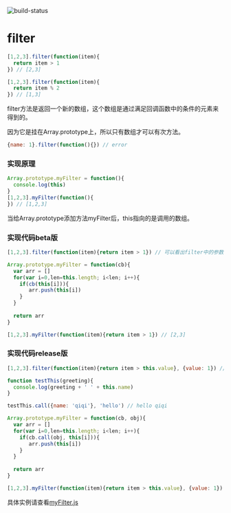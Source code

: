 ![build-status](https://travis-ci.org/little-white/js-array-method.svg?branch=master)

# filter

```javascript
[1,2,3].filter(function(item){
  return item > 1
}) // [2,3]

[1,2,3].filter(function(item){
  return item % 2
}) // [1,3]

```

filter方法是返回一个新的数组，这个数组是通过满足回调函数中的条件的元素来得到的。

因为它是挂在Array.prototype上，所以只有数组才可以有次方法。

```javascript
{name: 1}.filter(function(){}) // error
```

### 实现原理

```javascript
Array.prototype.myFilter = function(){
  console.log(this)
}
[1,2,3].myFilter(function(){
}) // [1,2,3]
```

当给Array.prototype添加方法myFilter后，this指向的是调用的数组。

### 实现代码beta版

```javascript
[1,2,3].filter(function(item){return item > 1}) // 可以看出filter中的参数是一个callback，callback参数为数组的元素，callback的返回值为满足添加的布尔值

Array.prototype.myFilter = function(cb){
  var arr = []
  for(var i=0,len=this.length; i<len; i++){
    if(cb(this[i])){
       arr.push(this[i])
    }
  }
  
  return arr
}

[1,2,3].myFilter(function(item){return item > 1}) // [2,3]
```

### 实现代码release版

```javascript
[1,2,3].filter(function(item){return item > this.value}, {value: 1}) // 可以看出filter方法的第二个参数是可选的，callback中的this指向了这个参数

function testThis(greeting){
  console.log(greeting + ' ' + this.name)
}

testThis.call({name: 'qiqi'}, 'hello') // hello qiqi

Array.prototype.myFilter = function(cb, obj){
  var arr = []
  for(var i=0,len=this.length; i<len; i++){
    if(cb.call(obj, this[i])){
       arr.push(this[i])
    }
  }
  
  return arr
}

[1,2,3].myFilter(function(item){return item > this.value}, {value: 1}) // // [2,3]
```

具体实例请查看[myFilter.js](./myFilter.js)